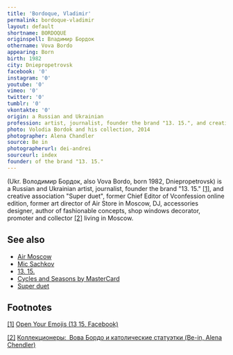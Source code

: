 ```yaml
---
title: 'Bordoque, Vladimir'
permalink: bordoque-vladimir
layout: default
shortname: BORDOQUE
originspell: Владимир Бордок
othername: Vova Bordo
appearing: Born
birth: 1982
city: Dniepropetrovsk
facebook: '0'
instagram: '0'
youtube: '0'
vimeo: '0'
twitter: '0'
tumblr: '0'
vkontakte: '0'
origin: a Russian and Ukrainian
profession: artist, journalist, founder the brand "13. 15.", and creative association "Super duet", former Chief Editor of Vconfession online edition, former art director of Air Store in Moscow, DJ, accessories designer, author of fashionable concepts, shop windows decorator, promoter and collector living in Moscow
photo: Volodia Bordok and his collection, 2014
photographer: Alena Chandler
source: Be in
photographerurl: dei-andrei
sourceurl: index
founder: of the brand "13. 15."
---
```

(Ukr. Володимир Бордок, also Vova Bordo, born 1982, Dniepropetrovsk) is a Russian and Ukrainian artist, journalist, founder the brand "13. 15." <span id="a1">[\[1\]](#f1)</span>, and creative association "Super duet", former Chief Editor of Vconfession online edition, former art director of Air Store in Moscow, DJ, accessories designer, author of fashionable concepts, shop windows decorator, promoter and collector <span id="a2">[\[2\]](#f2)</span> living in Moscow.

## See also

+ [Air Moscow](air-moscow)
+ [Mic Sachkov](sachkov-mikhail)
+ [13. 15.](13-15)
+ [Cycles and Seasons by MasterCard](cycles-and-seasons-by-master-card)
+ [Super duet](super-duet)


## Footnotes

[[1]](#a1) <span id="f1"></span> [Open Your Emojis (13 15, Facebook)](https://www.facebook.com/permalink.php?story_fbid=1116315648392344&id=197892613567990)

[[2]](#a2) <span id="f2"></span> [Коллекционеры: Вова Бордо и католические статуэтки (Be-in, Alena Chendler)](https://www.be-in.ru/review/31739-vova-bordo-i-katolicheskie-statuetki/)
